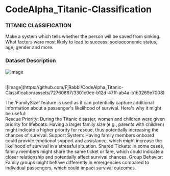 # CodeAlpha_Titanic-Classification

### TITANIC CLASSIFICATION 

Make a system which tells whether the person will be saved from sinking. What factors were most likely to lead to success: socioeconomic status, age, gender and more.


### Dataset Description
![image](https://github.com/FjRabbi/CodeAlpha_Titanic-Classification/assets/72760867/0ab3450f-ba3e-414c-910e-de0a52af9c0d)

</br>
![image](https://github.com/FjRabbi/CodeAlpha_Titanic-Classification/assets/72760867/3301c0ee-b12d-47ff-ab4a-b1b3269e7008)

</br>

The 'FamilySize' feature is used as it can potentially capture additional information about a passenger's likelihood of survival. Here's why it might be useful:
</br>
Rescue Priority: During the Titanic disaster, women and children were given priority for lifeboats. Having a larger family size (e.g., parents with children) might indicate a higher priority for rescue, thus potentially increasing the chances of survival.
Support System: Having family members onboard could provide emotional support and assistance, which might increase the likelihood of survival in a stressful situation.
Shared Tickets: In some cases, family members might share the same ticket or fare, which could indicate a closer relationship and potentially affect survival chances.
Group Behavior: Family groups might behave differently in emergencies compared to individual passengers, which could impact survival outcomes.
